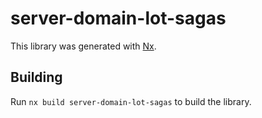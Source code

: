 # server-domain-lot-sagas

This library was generated with [Nx](https://nx.dev).

## Building

Run `nx build server-domain-lot-sagas` to build the library.
